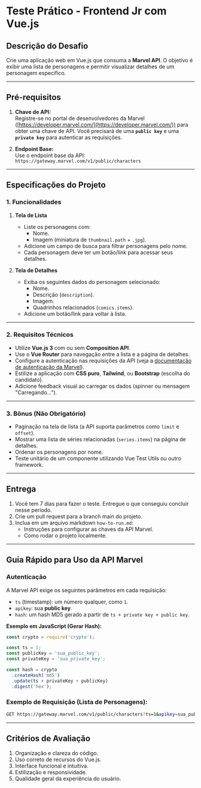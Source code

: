 # Teste Prático - Frontend Jr com Vue.js

## Descrição do Desafio
Crie uma aplicação web em Vue.js que consuma a **Marvel API**. O objetivo é exibir uma lista de personagens e permitir visualizar detalhes de um personagem específico.

---

## Pré-requisitos

1. **Chave de API:**  
   Registre-se no portal de desenvolvedores da Marvel ([https://developer.marvel.com/](https://developer.marvel.com/)) para obter uma chave de API. Você precisará de uma **`public key`** e uma **`private key`** para autenticar as requisições.

2. **Endpoint Base:**  
   Use o endpoint base da API:  
   `https://gateway.marvel.com/v1/public/characters`

---

## Especificações do Projeto

### 1. Funcionalidades

1. **Tela de Lista**
   - Liste os personagens com:
     - Nome.
     - Imagem (miniatura de `thumbnail.path` + `.jpg`).
   - Adicione um campo de busca para filtrar personagens pelo nome.
   - Cada personagem deve ter um botão/link para acessar seus detalhes.

2. **Tela de Detalhes**
   - Exiba os seguintes dados do personagem selecionado:
     - Nome.
     - Descrição (`description`).
     - Imagem.
     - Quadrinhos relacionados (`comics.items`).
   - Adicione um botão/link para voltar à lista.

---

### 2. Requisitos Técnicos

- Utilize **Vue.js 3** com ou sem **Composition API**.
- Use o **Vue Router** para navegação entre a lista e a página de detalhes.
- Configure a autenticação nas requisições da API (veja a [documentação de autenticação da Marvel](https://developer.marvel.com/documentation/authorization)).
- Estilize a aplicação com **CSS puro**, **Tailwind**, ou **Bootstrap** (escolha do candidato).
- Adicione feedback visual ao carregar os dados (spinner ou mensagem "Carregando...").

---

### 3. Bônus (Não Obrigatório)

- Paginação na tela de lista (a API suporta parâmetros como `limit` e `offset`).
- Mostrar uma lista de séries relacionadas (`series.items`) na página de detalhes.
- Ordenar os personagens por nome.
- Teste unitário de um componente utilizando Vue Test Utils ou outro framework.

---

## Entrega

1. Você tem 7 dias para fazer o teste. Entregue o que conseguiu concluir nesse período.
2. Crie um pull request para a branch main do projeto.
3. Inclua em um arquivo markdown `how-to-run.md`:
   - Instruções para configurar as chaves da API Marvel.
   - Como rodar o projeto localmente.

---

## Guia Rápido para Uso da API Marvel

### Autenticação
A Marvel API exige os seguintes parâmetros em cada requisição:
- `ts` (timestamp): um número qualquer, como `1`.
- `apikey`: sua **public key**.
- `hash`: um hash MD5 gerado a partir de `ts + private key + public key`.

**Exemplo em JavaScript (Gerar Hash):**
```javascript
const crypto = require('crypto');

const ts = 1;
const publicKey = 'sua_public_key';
const privateKey = 'sua_private_key';

const hash = crypto
  .createHash('md5')
  .update(ts + privateKey + publicKey)
  .digest('hex');
```

### Exemplo de Requisição (Lista de Personagens):
```bash
GET https://gateway.marvel.com/v1/public/characters?ts=1&apikey=sua_public_key&hash=hash_gerado&limit=20
```

---

## Critérios de Avaliação

1. Organização e clareza do código.
2. Uso correto de recursos do Vue.js.
3. Interface funcional e intuitiva.
4. Estilização e responsividade.
5. Qualidade geral da experiência do usuário.
